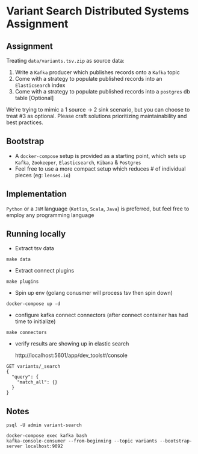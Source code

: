 # Variant Search Distributed Systems Assignment

## Assignment

Treating `data/variants.tsv.zip` as source data:

1. Write a `Kafka` producer which publishes records onto a `Kafka` topic
2. Come with a strategy to populate published records into an `Elasticsearch` index
3. Come with a strategy to populate published records into a `postgres` db table [Optional]

We're trying to mimic a 1 source -> 2 sink scenario, but you can choose to treat #3 as optional.
Please craft solutions prioritizing maintainability and best practices.

## Bootstrap

- A `docker-compose` setup is provided as a starting point, which sets up `Kafka`, `Zookeeper`, `Elasticsearch`, `Kibana` & `Postgres`
- Feel free to use a more compact setup which reduces # of individual pieces (eg: `lenses.io`)  

## Implementation

`Python` or a `JVM` language (`Kotlin`, `Scala`, `Java`) is preferred, but feel free to employ any programming language

## Running locally

- Extract tsv data

```
make data
```

- Extract connect plugins

```
make plugins
```

- Spin up env (golang conusmer will process tsv then spin down)

```
docker-compose up -d
```

- configure kafka connect connectors (after connect container has had time to initialize)

```
make connectors
```

- verify results are showing up in elastic search

  http://localhost:5601/app/dev_tools#/console

```
GET variants/_search
{
  "query": {
    "match_all": {}
  }
}
```

## Notes

```
psql -U admin variant-search

docker-compose exec kafka bash
kafka-console-consumer --from-beginning --topic variants --bootstrap-server localhost:9092
```
